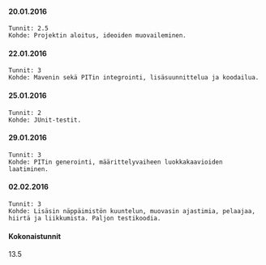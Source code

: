 <h4>20.01.2016</h4>

	Tunnit: 2.5
	Kohde: Projektin aloitus, ideoiden muovaileminen.

<h4>22.01.2016</h4>
	
	Tunnit: 3
	Kohde: Mavenin sekä PITin integrointi, lisäsuunnittelua ja koodailua.
	
<h4>25.01.2016</h4>
	
	Tunnit: 2
	Kohde: JUnit-testit.
	
<h4>29.01.2016</h4>
	
	Tunnit: 3
	Kohde: PITin generointi, määrittelyvaiheen luokkakaavioiden laatiminen.
	
<h4>02.02.2016</h4>
	
	Tunnit: 3
	Kohde: Lisäsin näppäimistön kuuntelun, muovasin ajastimia, pelaajaa, hiirtä ja liikkumista. Paljon testikoodia.
	
<h4>Kokonaistunnit</h4>
	13.5

